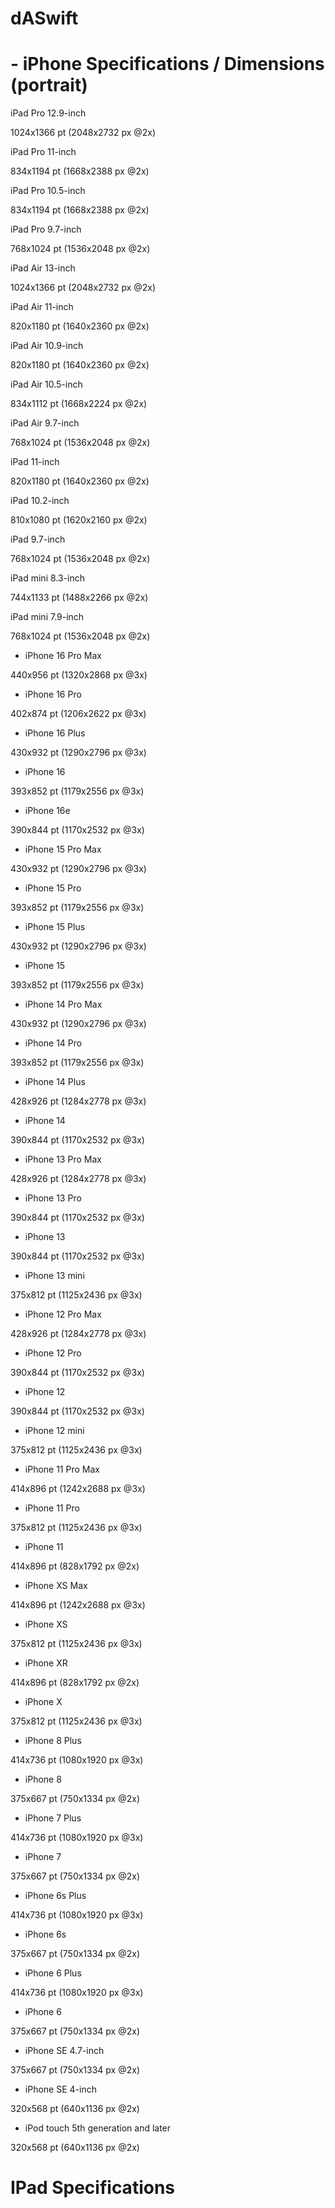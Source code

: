 # dASwift

# - iPhone Specifications / Dimensions (portrait)

iPad Pro 12.9-inch

1024x1366 pt (2048x2732 px @2x)

iPad Pro 11-inch

834x1194 pt (1668x2388 px @2x)

iPad Pro 10.5-inch

834x1194 pt (1668x2388 px @2x)

iPad Pro 9.7-inch

768x1024 pt (1536x2048 px @2x)

iPad Air 13-inch

1024x1366 pt (2048x2732 px @2x)

iPad Air 11-inch

820x1180 pt (1640x2360 px @2x)

iPad Air 10.9-inch

820x1180 pt (1640x2360 px @2x)

iPad Air 10.5-inch

834x1112 pt (1668x2224 px @2x)

iPad Air 9.7-inch

768x1024 pt (1536x2048 px @2x)

iPad 11-inch

820x1180 pt (1640x2360 px @2x)

iPad 10.2-inch

810x1080 pt (1620x2160 px @2x)

iPad 9.7-inch

768x1024 pt (1536x2048 px @2x)

iPad mini 8.3-inch

744x1133 pt (1488x2266 px @2x)

iPad mini 7.9-inch

768x1024 pt (1536x2048 px @2x)

- iPhone 16 Pro Max

440x956 pt (1320x2868 px @3x)

- iPhone 16 Pro

402x874 pt (1206x2622 px @3x)

- iPhone 16 Plus

430x932 pt (1290x2796 px @3x)

- iPhone 16

393x852 pt (1179x2556 px @3x)

- iPhone 16e

390x844 pt (1170x2532 px @3x)

- iPhone 15 Pro Max

430x932 pt (1290x2796 px @3x)

- iPhone 15 Pro

393x852 pt (1179x2556 px @3x)

- iPhone 15 Plus

430x932 pt (1290x2796 px @3x)

- iPhone 15

393x852 pt (1179x2556 px @3x)

- iPhone 14 Pro Max

430x932 pt (1290x2796 px @3x)

- iPhone 14 Pro

393x852 pt (1179x2556 px @3x)

- iPhone 14 Plus

428x926 pt (1284x2778 px @3x)

- iPhone 14

390x844 pt (1170x2532 px @3x)

- iPhone 13 Pro Max

428x926 pt (1284x2778 px @3x)

- iPhone 13 Pro

390x844 pt (1170x2532 px @3x)

- iPhone 13

390x844 pt (1170x2532 px @3x)

- iPhone 13 mini

375x812 pt (1125x2436 px @3x)

- iPhone 12 Pro Max

428x926 pt (1284x2778 px @3x)

- iPhone 12 Pro

390x844 pt (1170x2532 px @3x)

- iPhone 12

390x844 pt (1170x2532 px @3x)

- iPhone 12 mini

375x812 pt (1125x2436 px @3x)

- iPhone 11 Pro Max

414x896 pt (1242x2688 px @3x)

- iPhone 11 Pro

375x812 pt (1125x2436 px @3x)

- iPhone 11

414x896 pt (828x1792 px @2x)

- iPhone XS Max

414x896 pt (1242x2688 px @3x)

- iPhone XS

375x812 pt (1125x2436 px @3x)

- iPhone XR

414x896 pt (828x1792 px @2x)

- iPhone X

375x812 pt (1125x2436 px @3x)

- iPhone 8 Plus

414x736 pt (1080x1920 px @3x)

- iPhone 8

375x667 pt (750x1334 px @2x)

- iPhone 7 Plus

414x736 pt (1080x1920 px @3x)

- iPhone 7

375x667 pt (750x1334 px @2x)

- iPhone 6s Plus

414x736 pt (1080x1920 px @3x)

- iPhone 6s

375x667 pt (750x1334 px @2x)

- iPhone 6 Plus

414x736 pt (1080x1920 px @3x)

- iPhone 6

375x667 pt (750x1334 px @2x)

- iPhone SE 4.7-inch

375x667 pt (750x1334 px @2x)

- iPhone SE 4-inch

320x568 pt (640x1136 px @2x)

- iPod touch 5th generation and later

320x568 pt (640x1136 px @2x)

# IPad Specifications
